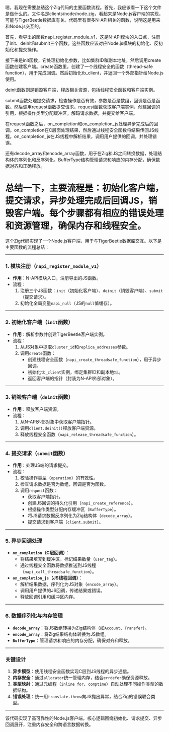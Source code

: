 嗯，我现在需要总结这个Zig代码的主要函数流程。首先，我应该看一下这个文件是做什么的。文件名是clients/node/node.zig，看起来是Node.js客户端的实现，可能与TigerBeetle数据库有关。代码里有很多N-API相关的函数，说明这是用来和Node.js交互的。

首先，看导出的函数napi_register_module_v1，这是N-API模块的入口点，注册了init、deinit和submit三个函数。这些函数应该对应Node.js模块的初始化、反初始化和提交操作。

接下来是init函数，它处理初始化参数，比如集群ID和副本地址，然后调用create函数创建客户端。create函数里，创建了一个线程安全的函数（thread-safe function），用于完成回调。然后初始化tb_client，并返回一个外部指针给Node.js使用。

deinit函数则是销毁客户端，释放相关资源，包括线程安全函数和客户端实例。

submit函数处理提交请求，检查操作是否有效，参数是否是数组，回调是否是函数。然后调用request函数提交请求。request函数获取客户端实例，创建回调的引用，根据操作类型分配缓冲区，解码请求数据，并提交给客户端。

在request函数之后，on_completion和on_completion_js处理异步完成后的回调。on_completion在C层面处理结果，然后通过线程安全函数将结果传回JS线程。on_completion_js在JS线程中解析结果，调用用户提供的回调，并处理错误。

还有decode_array和encode_array函数，用于在Zig和JS之间转换数据，处理结构体的序列化和反序列化。BufferType结构管理请求和响应的内存分配，确保数据对齐和正确释放。

总结一下，主要流程是：初始化客户端，提交请求，异步处理完成后回调JS，销毁客户端。每个步骤都有相应的错误处理和资源管理，确保内存和线程安全。
================================================
这个Zig代码实现了一个Node.js客户端，用于与TigerBeetle数据库交互。以下是主要函数的流程总结：

---

### **1. 模块注册（`napi_register_module_v1`）**
- **作用**：N-API模块入口，注册导出的JS函数。
- 流程：
  1. 注册三个JS函数：`init`（初始化客户端）、`deinit`（销毁客户端）、`submit`（提交请求）。
  2. 初始化全局变量`napi_null`（JS的`null`值缓存）。

---

### **2. 初始化客户端（`init`函数）**
- **作用**：解析参数并创建TigerBeetle客户端实例。
- 流程：
  1. 从JS对象中提取`cluster_id`和`replica_addresses`参数。
  2. 调用`create`函数：
     - 创建线程安全函数（`napi_create_threadsafe_function`），用于异步回调。
     - 初始化`tb_client`实例，绑定集群ID和副本地址。
     - 返回客户端的指针（封装为N-API外部对象）。

---

### **3. 销毁客户端（`deinit`函数）**
- **作用**：释放客户端资源。
- 流程：
  1. 从N-API外部对象中获取客户端指针。
  2. 调用`client.deinit()`释放客户端资源。
  3. 释放线程安全函数（`napi_release_threadsafe_function`）。

---

### **4. 提交请求（`submit`函数）**
- **作用**：处理JS端的请求提交。
- 流程：
  1. 校验操作类型（`operation`）的有效性。
  2. 检查请求数据是否为数组，回调是否为函数。
  3. 调用`request`函数：
     - 获取客户端指针。
     - 创建JS回调的持久化引用（`napi_create_reference`）。
     - 根据操作类型分配内存缓冲区（`BufferType`）。
     - 将JS请求数据反序列化为Zig结构体（`decode_array`）。
     - 提交请求到客户端（`client.submit`）。

---

### **5. 异步回调处理**
- **`on_completion`（C层回调）**：
  - 将结果填充到缓冲区，标记结果数量（`user_tag`）。
  - 通过线程安全函数将数据推送到JS线程（`napi_call_threadsafe_function`）。
- **`on_completion_js`（JS线程回调）**：
  - 解析结果数据，序列化为JS对象（`encode_array`）。
  - 调用用户提供的JS回调，传递结果或错误。
  - 释放回调引用和缓冲区内存。

---

### **6. 数据序列化与内存管理**
- **`decode_array`**：将JS数组转换为Zig结构体（如`Account`、`Transfer`）。
- **`encode_array`**：将Zig结果结构体转换为JS数组。
- **`BufferType`**：管理请求和响应的内存分配，确保对齐和释放。

---

### **关键设计**
1. **异步模型**：使用线程安全函数实现C层到JS线程的异步通信。
2. **内存安全**：通过`allocator`统一管理内存，结合`errdefer`确保资源释放。
3. **类型映射**：通过元编程（`inline for`、`comptime`）自动处理不同操作类型的数据结构。
4. **错误处理**：统一用`translate.throw`向JS抛出异常，结合Zig的错误联合类型。

---

该代码实现了高可靠性的Node.js客户端，核心逻辑围绕初始化、请求提交、异步回调展开，注重内存安全和跨语言数据转换。
